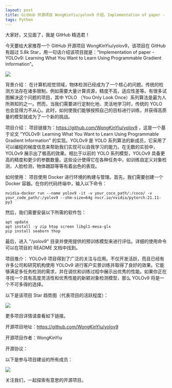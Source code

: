 ```yaml
---
layout: post
title: GitHub 开源项目 WongKinYiu/yolov9 介绍，Implementation of paper - YOLOv9: Learning What You Want to Learn Using Programmable Gradient Information
tags: Python
---
```


大家好，又见面了，我是 GitHub 精选君！

今天要给大家推荐一个 GitHub 开源项目 WongKinYiu/yolov9，该项目在 GitHub 有超过 5.8k Star，用一句话介绍该项目就是：“Implementation of paper - YOLOv9: Learning What You Want to Learn Using Programmable Gradient Information”。



![](https://raw.githubusercontent.com/WongKinYiu/yolov9/master/./figure/performance.png)



背景介绍：
在计算机视觉领域，物体检测已经成为了一个核心的问题。传统的检测方法存在诸多限制，例如需要大量计算资源，精度不高，适应性差等。有很多试图解决这个问题的项目，其中 YOLO （You Only Look Once）系列算法是最为人所熟知的之一。然而，当我们需要进行定制化地、灵活地学习时，传统的 YOLO 也会显得力不从心。此时，如何使我们能够按照自己的目标进行训练，并获得高质量的模型就成为了一个新的挑战。

项目介绍：
项目链接为：https://github.com/WongKinYiu/yolov9 ，这是一个基于论文 "YOLOv9: Learning What You Want to Learn Using Programmable Gradient Information" 的实现。YOLOv9 是 YOLO 系列算法的新成员，它采用了可以编程的梯度信息来帮助我们实现可以自我学习的能力。在无数的实验中，YOLOv9 展示出了极高的效果。相比于以前的 YOLO 系列模型，YOLOv9 具备更高的精度和更少的参数数量。这些设计使得它在各种任务中，如训练自定义对象检测，人脸检测，物体跟踪等等有着出色的表现。

如何使用：
项目使用 Docker 进行环境的构建与管理。首先，我们需要创建一个 Docker 容器。在你的代码终端中，输入以下命令：
``` shell
nvidia-docker run --name yolov9 -it -v your_coco_path/:/coco/ -v your_code_path/:/yolov9 --shm-size=64g nvcr.io/nvidia/pytorch:21.11-py3
```
然后，我们需要安装以下所需的软件包：
``` shell
apt update
apt install -y zip htop screen libgl1-mesa-glx
pip install seaborn thop
```
最后，进入 "/yolov9" 目录并使用提供的预训练模型来进行评估。详细的使用命令可以在项目的 README 文档中找到。

项目推介：
YOLOv9 项目得到了广泛的关注与应用。不仅开发活跃，而且已经有许多公司和研究机构使用 YOLOv9 进行客户实景训练并取得了良好的效果。它能够满足多任务检测的需求，并在调优和训练过程中展示出优秀的性能。如果你正在寻找一个具有高度灵活性和优秀性能的新颖对象检测模型，那么 YOLOv9 将是一个不可多得的选择。


以下是该项目 Star 趋势图（代表项目的活跃程度）：

![](https://api.star-history.com/svg?repos=WongKinYiu/yolov9&type=Timeline)

更多项目详情请查看如下链接。

开源项目地址：https://github.com/WongKinYiu/yolov9 

开源项目作者：WongKinYiu

开源协议：

以下是参与项目建设的所有成员：

![](https://contrib.rocks/image?repo=WongKinYiu/yolov9)

关注我们，一起探索有意思的开源项目。

